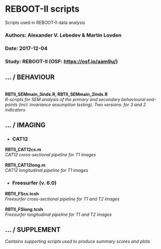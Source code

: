 # REBOOT-II scripts
Scripts used in REBOOT-II data analysis
### Authors: Alexander V. Lebedev & Martin Lovden
### Date: 2017-12-04
### Study: REBOOT-II (OSF: https://osf.io/aam9u/)

## ... / BEHAVIOUR
\
**RBTII_SEMmain_3inds.R, RBTII_SEMmain_2inds.R** \
_R-scripts for SEM analysis of the primary and secondary behavioural end-points
(incl. invariance assumption testing). Two versions: for 3 and 2 indicators_

## ... / IMAGING
* ### CAT12
**RBTII_CAT12cs.m** \
_CAT12 cross-sectional pipeline for T1 images_ \
\
**RBTII_CAT12long.m** \
_CAT12 longitudinal pipeline for T1 images_

* ### Freesurfer (v. 6.0)
**RBTII_FScs.tcsh** \
_Freesurfer cross-sectional pipeline for T1 and T2 images_ \
\
**RBTII_FSlong.tcsh** \
_Freesurfer longitudinal pipeline for T1 and T2 images_

## ... / SUPPLEMENT
_Contains supporting scripts used to produce summary scores and plots_


